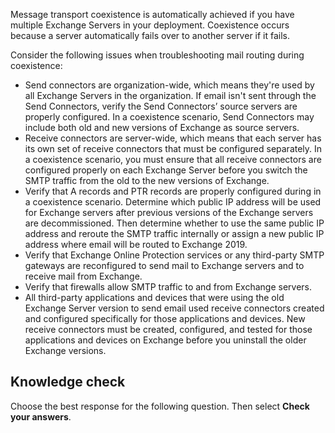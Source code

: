 Message transport coexistence is automatically achieved if you have multiple Exchange Servers in your deployment. Coexistence occurs because a server automatically fails over to another server if it fails.

Consider the following issues when troubleshooting mail routing during coexistence:

 -  Send connectors are organization-wide, which means they're used by all Exchange Servers in the organization. If email isn't sent through the Send Connectors, verify the Send Connectors’ source servers are properly configured. In a coexistence scenario, Send Connectors may include both old and new versions of Exchange as source servers.
 -  Receive connectors are server-wide, which means that each server has its own set of receive connectors that must be configured separately. In a coexistence scenario, you must ensure that all receive connectors are configured properly on each Exchange Server before you switch the SMTP traffic from the old to the new versions of Exchange.
 -  Verify that A records and PTR records are properly configured during in a coexistence scenario. Determine which public IP address will be used for Exchange servers after previous versions of the Exchange servers are decommissioned. Then determine whether to use the same public IP address and reroute the SMTP traffic internally or assign a new public IP address where email will be routed to Exchange 2019.
 -  Verify that Exchange Online Protection services or any third-party SMTP gateways are reconfigured to send mail to Exchange servers and to receive mail from Exchange.
 -  Verify that firewalls allow SMTP traffic to and from Exchange servers.
 -  All third-party applications and devices that were using the old Exchange Server version to send email used receive connectors created and configured specifically for those applications and devices. New receive connectors must be created, configured, and tested for those applications and devices on Exchange before you uninstall the older Exchange versions.

## Knowledge check

Choose the best response for the following question. Then select **Check your answers**.
